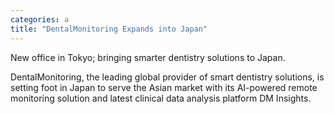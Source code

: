 ```yaml
---
categories: a
title: "DentalMonitoring Expands into Japan"
---
```

New office in Tokyo; bringing smarter dentistry solutions to Japan.

DentalMonitoring, the leading global provider of smart dentistry solutions, is setting foot in Japan to serve the Asian market with its AI-powered remote monitoring solution and latest clinical data analysis platform DM Insights.

